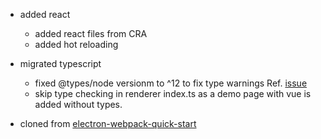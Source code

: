 - added react

  - added react files from CRA
  - added hot reloading

- migrated typescript

  - fixed @types/node versionm to ^12 to fix type warnings Ref. [issue](https://github.com/electron/electron/issues/21612)
  - skip type checking in renderer index.ts as a demo page with vue is added without types.

- cloned from [electron-webpack-quick-start](https://github.com/electron-userland/electron-webpack-quick-start)
